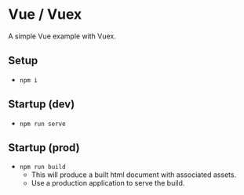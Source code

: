 # Vue / Vuex

A simple Vue example with Vuex.

## Setup

- `npm i`

## Startup (dev)

- `npm run serve`

## Startup (prod)

- `npm run build`
  - This will produce a built html document with associated assets.
  - Use a production application to serve the build.

